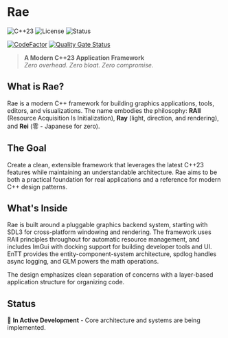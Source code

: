 # Rae

![C++23](https://img.shields.io/badge/C%2B%2B-23-blue.svg?style=flat&logo=c%2B%2B)
![License](https://img.shields.io/badge/license-MIT-green.svg)
![Status](https://img.shields.io/badge/status-in%20development-orange.svg)

[![CodeFactor](https://www.codefactor.io/repository/github/krish2882005/rae/badge)](https://www.codefactor.io/repository/github/krish2882005/rae)
[![Quality Gate Status](https://sonarcloud.io/api/project_badges/measure?project=Krish2882005_Rae&metric=alert_status)](https://sonarcloud.io/summary/new_code?id=Krish2882005_Rae)

> **A Modern C++23 Application Framework**  
> *Zero overhead. Zero bloat. Zero compromise.*

## What is Rae?

Rae is a modern C++ framework for building graphics applications, tools, editors, and visualizations. The name embodies the philosophy: **RAII** (Resource Acquisition Is Initialization), **Ray** (light, direction, and rendering), and **Rei** (零 - Japanese for zero).

## The Goal

Create a clean, extensible framework that leverages the latest C++23 features while maintaining an understandable architecture. Rae aims to be both a practical foundation for real applications and a reference for modern C++ design patterns.

## What's Inside

Rae is built around a pluggable graphics backend system, starting with SDL3 for cross-platform windowing and rendering. The framework uses RAII principles throughout for automatic resource management, and includes ImGui with docking support for building developer tools and UI. EnTT provides the entity-component-system architecture, spdlog handles async logging, and GLM powers the math operations.

The design emphasizes clean separation of concerns with a layer-based application structure for organizing code.

## Status

🚧 **In Active Development** - Core architecture and systems are being implemented.
